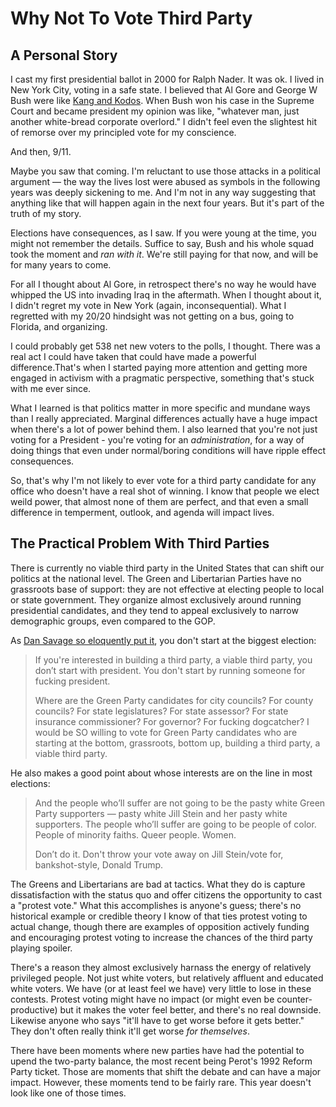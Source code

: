 # Why Not To Vote Third Party

## A Personal Story

I cast my first presidential ballot in 2000 for Ralph Nader. It was ok. I lived in New York City, voting in a safe state. I believed that Al Gore and George W Bush were like [Kang and Kodos](https://www.youtube.com/watch?v=4v7XXSt9XRM). When Bush won his case in the Supreme Court and became president my opinion was like, "whatever man, just another white-bread corporate overlord." I didn't feel even the slightest hit of remorse over my principled vote for my conscience.

And then, 9/11.

Maybe you saw that coming. I'm reluctant to use those attacks in a political argument — the way the lives lost were abused as symbols in the following years was deeply sickening to me. And I'm not in any way suggesting that anything like that will happen again in the next four years. But it's part of the truth of my story.

Elections have consequences, as I saw. If you were young at the time, you might not remember the details. Suffice to say, Bush and his whole squad took the moment and _ran with it_. We're still paying for that now, and will be for many years to come.

For all I thought about Al Gore, in retrospect there's no way he would have whipped the US into invading Iraq in the aftermath. When I thought about it, I didn't regret my vote in New York (again, inconsequential). What I regretted with my 20/20 hindsight was not getting on a bus, going to Florida, and organizing. 

I could probably get 538 net new voters to the polls, I thought. There was a real act I could have taken that could have made a powerful difference.That's when I started paying more attention and getting more engaged in activism with a pragmatic perspective, something that's stuck with me ever since.

What I learned is that politics matter in more specific and mundane ways than I really appreciated. Marginal differences actually have a huge impact when there's a lot of power behind them. I also learned that you're not just voting for a President - you're voting for an _administration_, for a way of doing things that even under normal/boring conditions will have ripple effect consequences.

So, that's why I'm not likely to ever vote for a third party candidate for any office who doesn't have a real shot of winning. I know that people we elect weild power, that almost none of them are perfect, and that even a small difference in temperment, outlook, and agenda will impact lives.

## The Practical Problem With Third Parties

There is currently no viable third party in the United States that can shift our politics at the national level. The Green and Libertarian Parties have no grassroots base of support: they are not effective at electing people to local or state government. They organize almost exclusively around running presidential candidates, and they tend to appeal exclusively to narrow demographic groups, even compared to the GOP.

As [Dan Savage so eloquently put it](http://www.thestranger.com/slog/2016/07/19/24362128/dan-savage-on-jill-stein-just-no), you don't start at the biggest election:

<blockquote>
If you're interested in building a third party, a viable third party, you don’t start with president. You don't start by running someone for fucking president.

Where are the Green Party candidates for city councils? For county councils? For state legislatures? For state assessor? For state insurance commissioner? For governor? For fucking dogcatcher? I would be SO willing to vote for Green Party candidates who are starting at the bottom, grassroots, bottom up, building a third party, a viable third party.
</blockquote>

He also makes a good point about whose interests are on the line in most elections:

<blockquote>
And the people who’ll suffer are not going to be the pasty white Green Party supporters — pasty white Jill Stein and her pasty white supporters. The people who’ll suffer are going to be people of color. People of minority faiths. Queer people. Women.

Don’t do it. Don't throw your vote away on Jill Stein/vote for, bankshot-style, Donald Trump.
</blockquote>

The Greens and Libertarians are bad at tactics. What they do is capture dissatisfaction with the status quo and offer citizens the opportunity to cast a "protest vote." What this accomplishes is anyone's guess; there's no historical example or credible theory I know of that ties protest voting to actual change, though there are examples of opposition actively funding and encouraging protest voting to increase the chances of the third party playing spoiler.

There's a reason they almost exclusively harnass the energy of relatively privileged people. Not just white voters, but relatively affluent and educated white voters. We have (or at least feel we have) very little to lose in these contests. Protest voting might have no impact (or might even be counter-productive) but it makes the voter feel better, and there's no real downside. Likewise anyone who says "it'll have to get worse before it gets better." They don't often really think it'll get worse _for themselves_.

There have been moments where new parties have had the potential to upend the two-party balance, the most recent being Perot's 1992 Reform Party ticket. Those are moments that shift the debate and can have a major impact. However, these moments tend to be fairly rare. This year doesn't look like one of those times.
